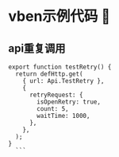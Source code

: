# vben示例代码 :purple_heart:

## api重复调用  
  ```
  export function testRetry() {
    return defHttp.get(
      { url: Api.TestRetry },
      {
        retryRequest: {
          isOpenRetry: true,
          count: 5,
          waitTime: 1000,
        },
      },
    );
  }
    ```